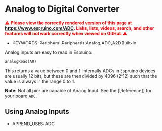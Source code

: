 <!--- Copyright (c) 2013 Gordon Williams, Pur3 Ltd. See the file LICENSE for copying permission. -->
Analog to Digital Converter
=======================

<span style="color:red">:warning: **Please view the correctly rendered version of this page at https://www.espruino.com/ADC. Links, lists, videos, search, and other features will not work correctly when viewed on GitHub** :warning:</span>

* KEYWORDS: Peripheral,Peripherals,Analog,ADC,A2D,Built-In

Analog inputs are easy to read in Espruino:

```analogRead(A0)```

This returns a value between 0 and 1. Internally ADCs in Espruino devices are usually 12 bits, but these are then divided by 4096 (2^12) such that the value is always in the range 0 to 1.

**Note:** Not all pins are capable of Analog Input. See the [[Reference]] for your board ```ADC```.

Using Analog Inputs
------------------------

* APPEND_USES: ADC
